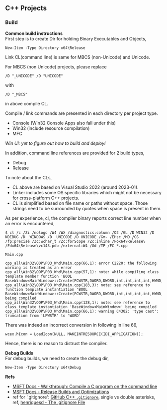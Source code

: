 ## C++ Projects

### Build
**Common build instructions**  
First step is to create Dir for holding Binary Executables and Objects,

    New-Item -Type Directory x64\Release

Link CL(command line) is same for MBCS (non-Unicode) and Unicode.


For MBCS (non Unicode) projects, please replace

    /D "_UNICODE" /D "UNICODE"

with

    /D "_MBCS"

in above compile CL.


Compile / link commands are presented in each directory per project type.
- Console (Win32 Console Apps also fall under this)
- Win32 (include resource compilation)
- MFC

*Win UI: yet to figure out how to build and deploy!*

In addition, command line references are provided for 2 build types,
- Debug
- Release

To note about the CLs,
- CL above are based on Visual Studio 2022 (around 2023-01).
- Linker includes some OS specific libraries which might not be necessary for cross-platform C++ projects.
- CL is simplified based on file name or paths without space. Those strings need to be surrounded by quotes when space is present in them.


As per experience, cl, the compiler binary reports correct line number when an error is encountered,

    $ cl /c /Zi /nologo /W4 /WX /diagnostics:column /O2 /GL /D WIN32 /D NDEBUG /D _WINDOWS /D _UNICODE /D UNICODE /Gm- /EHsc /MD /GS /fp:precise /Zc:wchar_t /Zc:forScope /Zc:inline /Fox64\Release\ /Fdx64\Release\vc143.pdb /external:W4 /Gd /TP /FC *.cpp

    Main.cpp
    
    cpp_all\Win32\OOP\P03_Wnd\Main.cpp(66,1): error C2220: the following warning is treated as an error
    cpp_all\Win32\OOP\P03_Wnd\Main.cpp(57,1): note: while compiling class template member function 'BOOL BaseWindow<MainWindow>::Create(PCWSTR,DWORD,DWORD,int,int,int,int,HWND,HMENU)'
    cpp_all\Win32\OOP\P03_Wnd\Main.cpp(183,3): note: see reference to function template instantiation 'BOOL BaseWindow<MainWindow>::Create(PCWSTR,DWORD,DWORD,int,int,int,int,HWND,HMENU)' being compiled
    cpp_all\Win32\OOP\P03_Wnd\Main.cpp(128,1): note: see reference to class template instantiation 'BaseWindow<MainWindow>' being compiled
    cpp_all\Win32\OOP\P03_Wnd\Main.cpp(66,1): warning C4302: 'type cast': truncation from 'LPWSTR' to 'WORD'


There was indeed an incorrect conversion in following in line 66,

    wcex.hIcon = LoadIcon(NULL, MAKEINTRESOURCE(IDI_APPLICATION));


Hence, there is no reason to distrust the compiler.


**Debug Builds**  
For debug builds, we need to create the debug dir,

    New-Item -Type Directory x64\Debug


**Refs**  
- [MSFT Docs - Walkthrough: Compile a C program on the command line](https://learn.microsoft.com/en-us/cpp/build/walkthrough-compile-a-c-program-on-the-command-line)
- [MSFT Docs - Release Builds and Optimizations](https://learn.microsoft.com/en-us/cpp/build/release-builds)
- ref for '.gitignore': [GitHub C++ `.gitignore`](https://github.com/github/gitignore/blob/main/C%2B%2B.gitignore), single vs double asterisks, ref, [henriquesd - The .gitignore File
](https://henriquesd.medium.com/the-gitignore-file-dc293f6c80fb)